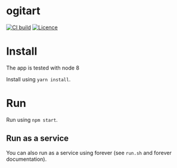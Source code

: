 # ogitart

[![CI build](https://travis-ci.org/jbruggem/ogitart.svg?branch=master)](https://travis-ci.org/jbruggem/ogitart)
[![Licence](https://img.shields.io/github/license/jbruggem/ogitart.svg?maxAge=2592000)](https://github.com/jbruggem/ogitart/blob/master/LICENSE)

# Install

The app is tested with node 8

Install using `yarn install`.

# Run

Run using `npm start`.

## Run as a service

You can also run as a service using forever (see `run.sh` and forever documentation).
